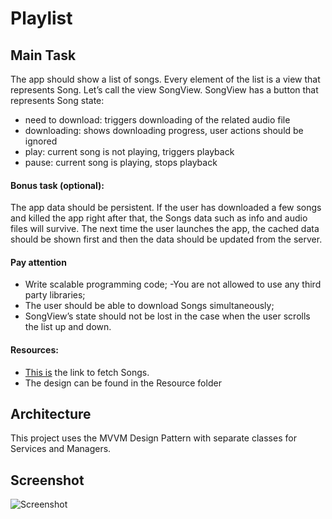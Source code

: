# Playlist


## Main Task

The app should show a list of songs. Every element of the list is a view that
represents Song. Let’s call the view SongView.
SongView has a button that represents Song state:
- need to download: triggers downloading of the related audio file
- downloading: shows downloading progress, user actions should be ignored
- play: current song is not playing, triggers playback
- pause: current song is playing, stops playback

#### Bonus task (optional):

The app data should be persistent. If the user has downloaded a few songs and
killed the app right after that, the Songs data such as info and audio files will
survive. The next time the user launches the app, the cached data should be shown
first and then the data should be updated from the server.

#### Pay attention

- Write scalable programming code;
-You are not allowed to use any third party libraries;
- The user should be able to download Songs simultaneously;
- SongView’s state should not be lost in the case when the user scrolls the list
up and down.

#### Resources:

- [This is](https://gist.githubusercontent.com/Lenhador/a0cf9ef19cd816332435316a2369bc00/raw/a1338834fc60f7513402a569af09ffa302a26b63/Songs.json) the link to fetch Songs.
- The design can be found in the Resource folder

## Architecture

This project uses the MVVM Design Pattern with separate classes for Services and Managers.

## Screenshot

![Screenshot](https://gitlab.com/kayla.serioso/playlist/-/raw/dev/screenshot.png)


